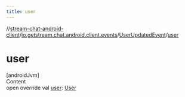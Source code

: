 ```yaml
---
title: user
---
```

//[stream-chat-android-client](../../../index.md)/[io.getstream.chat.android.client.events](../index.md)/[UserUpdatedEvent](index.md)/[user](user.md)



# user  
[androidJvm]  
Content  
open override val [user](user.md): [User](../../io.getstream.chat.android.client.models/User/index.md)  



